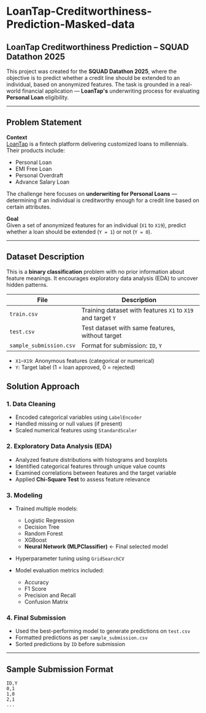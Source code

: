 # LoanTap-Creditworthiness-Prediction-Masked-data

## LoanTap Creditworthiness Prediction – SQUAD Datathon 2025

This project was created for the **SQUAD Datathon 2025**, where the objective is to predict whether a credit line should be extended to an individual, based on anonymized features. The task is grounded in a real-world financial application — **LoanTap's** underwriting process for evaluating **Personal Loan** eligibility.

---

## Problem Statement

**Context**  
[LoanTap](https://loantap.in) is a fintech platform delivering customized loans to millennials. Their products include:

- Personal Loan  
- EMI Free Loan  
- Personal Overdraft  
- Advance Salary Loan  

The challenge here focuses on **underwriting for Personal Loans** — determining if an individual is creditworthy enough for a credit line based on certain attributes.

**Goal**  
Given a set of anonymized features for an individual (`X1` to `X19`), predict whether a loan should be extended (`Y = 1`) or not (`Y = 0`).

---

## Dataset Description

This is a **binary classification** problem with no prior information about feature meanings. It encourages exploratory data analysis (EDA) to uncover hidden patterns.

| File | Description |
|------|-------------|
| `train.csv` | Training dataset with features `X1` to `X19` and target `Y` |
| `test.csv` | Test dataset with same features, without target |
| `sample_submission.csv` | Format for submission: `ID`, `Y` |

- `X1`–`X19`: Anonymous features (categorical or numerical)  
- `Y`: Target label (1 = loan approved, 0 = rejected)


## Solution Approach

### 1. Data Cleaning

- Encoded categorical variables using `LabelEncoder`  
- Handled missing or null values (if present)  
- Scaled numerical features using `StandardScaler`  

### 2. Exploratory Data Analysis (EDA)

- Analyzed feature distributions with histograms and boxplots  
- Identified categorical features through unique value counts  
- Examined correlations between features and the target variable  
- Applied **Chi-Square Test** to assess feature relevance  

### 3. Modeling

- Trained multiple models:
  - Logistic Regression  
  - Decision Tree  
  - Random Forest  
  - XGBoost  
  - **Neural Network (MLPClassifier)** ← Final selected model

- Hyperparameter tuning using `GridSearchCV`  
- Model evaluation metrics included:
  - Accuracy  
  - F1 Score  
  - Precision and Recall  
  - Confusion Matrix  

### 4. Final Submission

- Used the best-performing model to generate predictions on `test.csv`  
- Formatted predictions as per `sample_submission.csv`  
- Sorted predictions by `ID` before submission  

---

## Sample Submission Format

```csv
ID,Y
0,1
1,0
2,1
...
